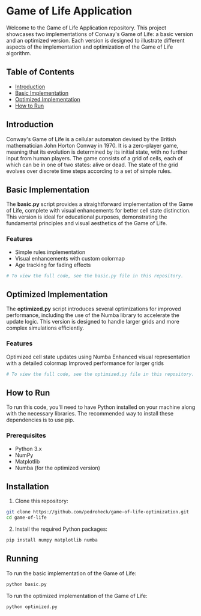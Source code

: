 # Game of Life Application

Welcome to the Game of Life Application repository. This project showcases two implementations of Conway's Game of Life: a basic version and an optimized version. Each version is designed to illustrate different aspects of the implementation and optimization of the Game of Life algorithm.

## Table of Contents
- [Introduction](#introduction)
- [Basic Implementation](#basic-implementation)
- [Optimized Implementation](#optimized-implementation)
- [How to Run](#how-to-run)

## Introduction

Conway's Game of Life is a cellular automaton devised by the British mathematician John Horton Conway in 1970. It is a zero-player game, meaning that its evolution is determined by its initial state, with no further input from human players. The game consists of a grid of cells, each of which can be in one of two states: alive or dead. The state of the grid evolves over discrete time steps according to a set of simple rules.

## Basic Implementation

The **basic.py** script provides a straightforward implementation of the Game of Life, complete with visual enhancements for better cell state distinction. This version is ideal for educational purposes, demonstrating the fundamental principles and visual aesthetics of the Game of Life.

### Features
- Simple rules implementation
- Visual enhancements with custom colormap
- Age tracking for fading effects

```python
# To view the full code, see the basic.py file in this repository.
```


## Optimized Implementation
The **optimized.py** script introduces several optimizations for improved performance, including the use of the Numba library to accelerate the update logic. This version is designed to handle larger grids and more complex simulations efficiently.

### Features
Optimized cell state updates using Numba
Enhanced visual representation with a detailed colormap
Improved performance for larger grids

```python
# To view the full code, see the optimized.py file in this repository.
```

## How to Run
To run this code, you'll need to have Python installed on your machine along with the necessary libraries. The recommended way to install these dependencies is to use pip.

### Prerequisites
- Python 3.x
- NumPy
- Matplotlib
- Numba (for the optimized version)

## Installation
1. Clone this repository:

```sh
git clone https://github.com/pedroheck/game-of-life-optimization.git
cd game-of-life
```
2. Install the required Python packages:

```sh
pip install numpy matplotlib numba
```

## Running
To run the basic implementation of the Game of Life:
```python
python basic.py
```
To run the optimized implementation of the Game of Life:
```python
python optimized.py
```


